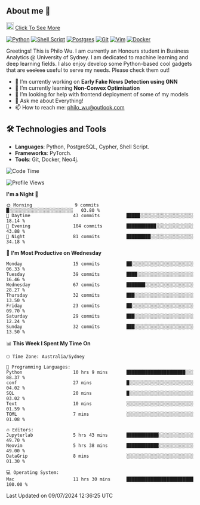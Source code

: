 ## About me 🤗

<a href="#"><img src="https://media.giphy.com/media/hvRJCLFzcasrR4ia7z/giphy.gif" width="20px" height="20px"></a> [Click To See More](https://codeboyphilo.github.io)

[![Python](https://img.shields.io/badge/python-3670A0?style=for-the-badge&logo=python&logoColor=ffdd54)](#)
[![Shell Script](https://img.shields.io/badge/shell_script-%23121011.svg?style=for-the-badge&logo=gnu-bash&logoColor=white)](#)
[![Postgres](https://img.shields.io/badge/postgres-%23316192.svg?style=for-the-badge&logo=postgresql&logoColor=white)](#)
[![Git](https://img.shields.io/badge/git-%23F05033.svg?style=for-the-badge&logo=git&logoColor=white)](#)
[![Vim](https://img.shields.io/badge/VIM-%2311AB00.svg?style=for-the-badge&logo=vim&logoColor=white)](#)
[![Docker](https://img.shields.io/badge/docker-%230db7ed.svg?style=for-the-badge&logo=docker&logoColor=white)](#)

Greetings! This is Philo Wu. I am currently an Honours student in Business Analytics \@ University of Sydney. I am dedicated to machine learning and deep learning fields. I also enjoy develop some Python-based cool gadgets that are ~~useless~~ useful to serve my needs. Please check them out!

- 🔭 I’m currently working on **Early Fake News Detection using GNN**
- 🌱 I’m currently learning **Non-Convex Optimisation**
- 🤔 I’m looking for help with frontend deployment of some of my models
- 💬 Ask me about Everything!
- 📫 How to reach me: philo_wu@outlook.com

## 🛠 Technologies and Tools
- **Languages**: Python, PostgreSQL, Cypher, Shell Script.
- **Frameworks**: PyTorch.
- **Tools**: Git, Docker, Neo4j.

<!--START_SECTION:waka-->
![Code Time](http://img.shields.io/badge/Code%20Time-309%20hrs%2052%20mins-blue)

![Profile Views](http://img.shields.io/badge/Profile%20Views-1-blue)

**I'm a Night 🦉** 

```text
🌞 Morning                9 commits           █░░░░░░░░░░░░░░░░░░░░░░░░   03.80 % 
🌆 Daytime                43 commits          █████░░░░░░░░░░░░░░░░░░░░   18.14 % 
🌃 Evening                104 commits         ███████████░░░░░░░░░░░░░░   43.88 % 
🌙 Night                  81 commits          █████████░░░░░░░░░░░░░░░░   34.18 % 
```
📅 **I'm Most Productive on Wednesday** 

```text
Monday                   15 commits          ██░░░░░░░░░░░░░░░░░░░░░░░   06.33 % 
Tuesday                  39 commits          ████░░░░░░░░░░░░░░░░░░░░░   16.46 % 
Wednesday                67 commits          ███████░░░░░░░░░░░░░░░░░░   28.27 % 
Thursday                 32 commits          ███░░░░░░░░░░░░░░░░░░░░░░   13.50 % 
Friday                   23 commits          ██░░░░░░░░░░░░░░░░░░░░░░░   09.70 % 
Saturday                 29 commits          ███░░░░░░░░░░░░░░░░░░░░░░   12.24 % 
Sunday                   32 commits          ███░░░░░░░░░░░░░░░░░░░░░░   13.50 % 
```


📊 **This Week I Spent My Time On** 

```text
🕑︎ Time Zone: Australia/Sydney

💬 Programming Languages: 
Python                   10 hrs 9 mins       ██████████████████████░░░   88.37 % 
conf                     27 mins             █░░░░░░░░░░░░░░░░░░░░░░░░   04.02 % 
SQL                      20 mins             █░░░░░░░░░░░░░░░░░░░░░░░░   03.02 % 
Text                     10 mins             ░░░░░░░░░░░░░░░░░░░░░░░░░   01.59 % 
TOML                     7 mins              ░░░░░░░░░░░░░░░░░░░░░░░░░   01.08 % 

🔥 Editors: 
Jupyterlab               5 hrs 43 mins       ████████████░░░░░░░░░░░░░   49.70 % 
Neovim                   5 hrs 38 mins       ████████████░░░░░░░░░░░░░   49.00 % 
DataGrip                 8 mins              ░░░░░░░░░░░░░░░░░░░░░░░░░   01.30 % 

💻 Operating System: 
Mac                      11 hrs 30 mins      █████████████████████████   100.00 % 
```


 Last Updated on 09/07/2024 12:36:25 UTC
<!--END_SECTION:waka-->
